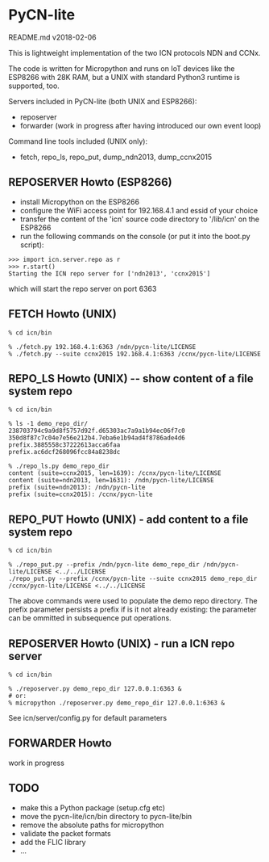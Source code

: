 # PyCN-lite

README.md v2018-02-06

This is lightweight implementation of the two ICN protocols NDN and CCNx.

The code is written for Micropython and runs on IoT devices like the
ESP8266 with 28K RAM, but a UNIX with standard Python3 runtime is
supported, too.

Servers included in PyCN-lite (both UNIX and ESP8266):
* reposerver
* forwarder (work in progress after having introduced our own event loop)

Command line tools included (UNIX only):
* fetch, repo_ls, repo_put, dump_ndn2013, dump_ccnx2015


## REPOSERVER Howto (ESP8266)

* install Micropython on the ESP8266
* configure the WiFi access point for 192.168.4.1 and essid of your choice
* transfer the content of the 'icn' source code directory to '/lib/icn' on the ESP8266
* run the following commands on the console (or put it into the boot.py script):
```
>>> import icn.server.repo as r
>>> r.start()
Starting the ICN repo server for ['ndn2013', 'ccnx2015']
```
which will start the repo server on port 6363


## FETCH Howto (UNIX)
```
% cd icn/bin

% ./fetch.py 192.168.4.1:6363 /ndn/pycn-lite/LICENSE
% ./fetch.py --suite ccnx2015 192.168.4.1:6363 /ccnx/pycn-lite/LICENSE
```

## REPO_LS Howto (UNIX) -- show content of a file system repo
```
% cd icn/bin

% ls -1 demo_repo_dir/
238703794c9a9d8f5757d92f.d65303ac7a9a1b94ec06f7c0
350d8f87c7c04e7e56e212b4.7eba6e1b94ad4f8786ade4d6
prefix.3885558c37222613acca6faa
prefix.ac6dcf268096fcc84a8238dc

% ./repo_ls.py demo_repo_dir
content (suite=ccnx2015, len=1639): /ccnx/pycn-lite/LICENSE
content (suite=ndn2013, len=1631): /ndn/pycn-lite/LICENSE
prefix (suite=ndn2013): /ndn/pycn-lite
prefix (suite=ccnx2015): /ccnx/pycn-lite
```

## REPO_PUT Howto (UNIX) - add content to a file system repo
```
% cd icn/bin

% ./repo_put.py --prefix /ndn/pycn-lite demo_repo_dir /ndn/pycn-lite/LICENSE <../../LICENSE 
./repo_put.py --prefix /ccnx/pycn-lite --suite ccnx2015 demo_repo_dir /ccnx/pycn-lite/LICENSE <../../LICENSE
```

The above commands were used to populate the demo repo directory. The
prefix parameter persists a prefix if is it not already existing: the
parameter can be ommitted in subsequence put operations.


## REPOSERVER Howto (UNIX) - run a ICN repo server

```
% cd icn/bin

% ./reposerver.py demo_repo_dir 127.0.0.1:6363 &
# or:
% micropython ./reposerver.py demo_repo_dir 127.0.0.1:6363 &
```
See icn/server/config.py for default parameters


## FORWARDER Howto

work in progress

## TODO

* make this a Python package (setup.cfg etc)
* move the pycn-lite/icn/bin directory to pycn-lite/bin
* remove the absolute paths for micropython
* validate the packet formats
* add the FLIC library
* ...
